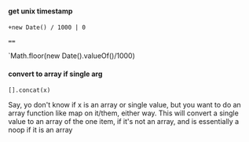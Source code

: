 #### get unix timestamp

`+new Date() / 1000 | 0`

`==`

`Math.floor(new Date().valueOf()/1000)

#### convert to array if single arg

`[].concat(x)`

Say, yo don't know if x is an array or single value, but you want to do an array function like map on it/them, either way. This will convert a single value to an array of the one item, if it's not an array, and is essentially a noop if it is an array

